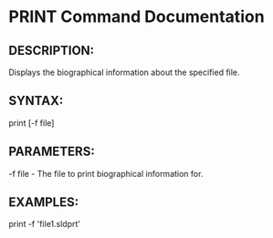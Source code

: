# PRINT Command Documentation

## DESCRIPTION:
Displays the biographical information about the specified file.

## SYNTAX:
print [-f file]

## PARAMETERS:
-f file - The file to print biographical information for.

## EXAMPLES:
print -f 'file1.sldprt'
